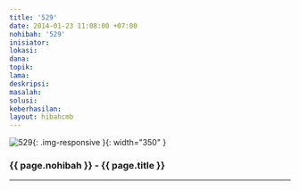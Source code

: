 ```yaml
---
title: '529'
date: 2014-01-23 11:08:00 +07:00
nohibah: '529'
inisiator:
lokasi:
dana:
topik:
lama:
deskripsi:
masalah:
solusi:
keberhasilan:
layout: hibahcmb
---
```


![529](/static/img/hibahcmb/529.png){: .img-responsive }{: width="350" }

### {{ page.nohibah }} - {{ page.title }}

---
